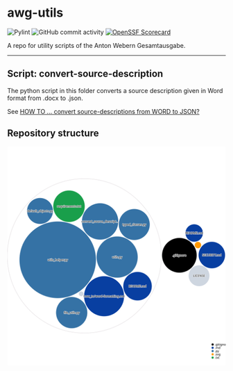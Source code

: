 # awg-utils

![Pylint](https://github.com/webern-unibas-ch/awg-utils/actions/workflows/pylint.yml/badge.svg)
![GitHub commit activity](https://img.shields.io/github/commit-activity/m/webern-unibas-ch/awg-app)
[![OpenSSF Scorecard](https://api.scorecard.dev/projects/github.com/webern-unibas-ch/awg-utils/badge)](https://scorecard.dev/viewer/?uri=github.com/webern-unibas-ch/awg-utils)

A repo for utility scripts of the Anton Webern Gesamtausgabe.

---

## Script: convert-source-description

The python script in this folder converts a source description given in Word format from .docx to .json. 

See [HOW TO ... convert source-descriptions from WORD to JSON?](convert_source_description/README.md)

## Repository structure

![Visualization of the codebase](./diagram.svg)
